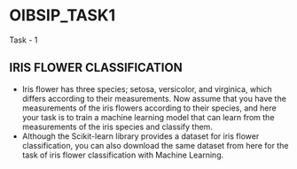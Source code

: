 # OIBSIP_TASK1

Task - 1
## IRIS FLOWER CLASSIFICATION

- Iris flower has three species; setosa, versicolor, and virginica, which differs according to their measurements. Now assume that you have the measurements of the iris flowers according to their species, and here your task is to train a machine learning model that can learn from the measurements of the iris species and classify them.
- Although the Scikit-learn library provides a dataset for iris flower classification, you can also download the same dataset from here for the task of iris flower classification with Machine Learning. 

